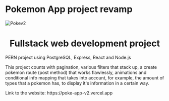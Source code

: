 # Pokemon App project revamp

![Pokev2](https://user-images.githubusercontent.com/77689041/169886865-40f286cc-1284-4a29-b1ad-23a565ee5888.png)

<h1 align="center">
Fullstack web development project 
</h1> 

<p>PERN project using PostgreSQL, Express, React and Node.js</p>
<p>This project counts with pagination, various filters that stack up, a create pokemon route (post method) that works flawlessly, animations and conditional info mapping that takes into account, for example, the amount of types that a pokemon has, to display it's information in a certain way.</p>

<p>Link to the website: https://poke-app-v2.vercel.app</p>
